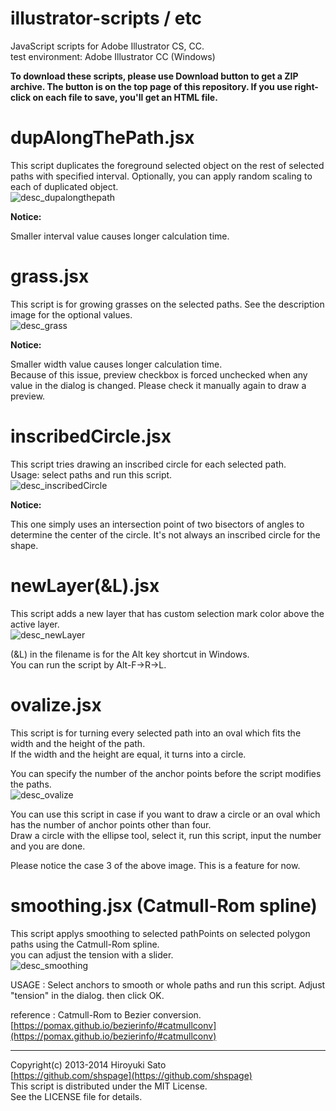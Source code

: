 illustrator-scripts / etc
======================
JavaScript scripts for Adobe Illustrator CS, CC.  
test environment: Adobe Illustrator CC (Windows)

**To download these scripts, please use Download button to get a ZIP archive.
The button is on the top page of this repository.
If you use right-click on each file to save, you'll get an HTML file.**

dupAlongThePath.jsx
======================
This script duplicates the foreground selected object on the rest of selected paths with specified interval.
Optionally, you can apply random scaling to each of duplicated object.  
![desc_dupalongthepath](https://github.com/shspage/illustrator-scripts/raw/master/image/desc_dupalongthepath.png)

**Notice:**

Smaller interval value causes longer calculation time.

grass.jsx
======================
This script is for growing grasses on the selected paths.
See the description image for the optional values.  
![desc_grass](https://github.com/shspage/illustrator-scripts/raw/master/image/desc_grass.png)

**Notice:**

Smaller width value causes longer calculation time.  
Because of this issue, preview checkbox is forced unchecked when any value in the dialog is changed. Please check it manually again to draw a preview.

inscribedCircle.jsx
======================
This script tries drawing an inscribed circle for each selected path.  
Usage: select paths and run this script.  
![desc_inscribedCircle](https://github.com/shspage/illustrator-scripts/raw/master/image/desc_inscribedCircle.png)

**Notice:**

This one simply uses an intersection point of two bisectors of angles to determine the center of the circle. 
It's not always an inscribed circle for the shape.

newLayer(&L).jsx
======================
This script adds a new layer that has custom selection mark color above the active layer.  
![desc_newLayer](https://github.com/shspage/illustrator-scripts/raw/master/image/desc_newlayer.png)

(&L) in the filename is for the Alt key shortcut in Windows.  
You can run the script by Alt-F->R->L.

ovalize.jsx
======================
This script is for turning every selected path into an oval which fits the width and the height of the path.  
If the width and the height are equal, it turns into a circle.

You can specify the number of the anchor points before the script modifies the paths.  
![desc_ovalize](https://github.com/shspage/illustrator-scripts/raw/master/image/desc_Ovalize.png)

You can use this script in case if you want to draw a circle or an oval which has the number of anchor points other than four.  
Draw a circle with the ellipse tool, select it, run this script, input the number and you are done.

Please notice the case 3 of the above image. This is a feature for now.

smoothing.jsx (Catmull-Rom spline)
======================
This script applys smoothing to selected pathPoints on selected polygon paths using the Catmull-Rom spline.  
you can adjust the tension with a slider.  
![desc_smoothing](https://github.com/shspage/illustrator-scripts/raw/master/image/desc_smoothing.png)

USAGE : Select anchors to smooth or whole paths and run this script.  Adjust "tension" in the dialog.  then click OK.

reference : Catmull-Rom to Bezier conversion. [https://pomax.github.io/bezierinfo/#catmullconv](https://pomax.github.io/bezierinfo/#catmullconv)


----------------------
Copyright(c) 2013-2014 Hiroyuki Sato  
[https://github.com/shspage](https://github.com/shspage)  
This script is distributed under the MIT License.  
See the LICENSE file for details.  
